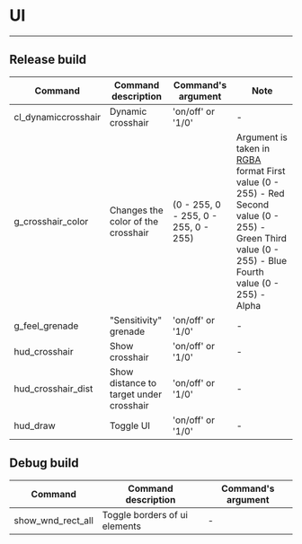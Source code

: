 # UI

___

## Release build

| Command | Command description | Command's argument | Note |
|---|---|---|---|
| cl_dynamiccrosshair | Dynamic crosshair | 'on/off' or '1/0' | - |
| g_crosshair_color | Changes the color of the crosshair | (0 - 255, 0 - 255, 0 - 255, 0 - 255) | Argument is taken in [RGBA](https://en.wikipedia.org/wiki/RGBA_color_model) format First value (0 - 255) - Red Second value (0 - 255) - Green Third value (0 - 255) - Blue Fourth value (0 - 255) - Alpha |
| g_feel_grenade | "Sensitivity" grenade | 'on/off' or '1/0' | - |
| hud_crosshair | Show crosshair | 'on/off' or '1/0' | - |
| hud_crosshair_dist | Show distance to target under crosshair | 'on/off' or '1/0' | - |
| hud_draw | Toggle UI | 'on/off' or '1/0' | - |

## Debug build

| Command | Command description | Command's argument |
|---|---|---|
| show_wnd_rect_all | Toggle borders of ui elements | - |
